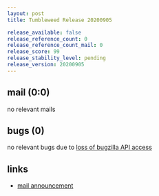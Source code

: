 ```yaml
---
layout: post
title: Tumbleweed Release 20200905

release_available: false
release_reference_count: 0
release_reference_count_mail: 0
release_score: 99
release_stability_level: pending
release_version: 20200905
---
```


## mail (0:0)

no relevant mails

## bugs (0)

<!--more-->

no relevant bugs due to [loss of bugzilla API access](https://bugzilla.opensuse.org/show_bug.cgi?id=1157722)



## links

- [mail announcement](https://lists.opensuse.org/opensuse-factory/2020-09/msg00069.html)
